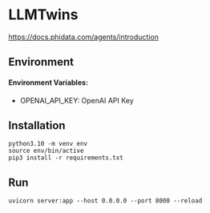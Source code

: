 # LLMTwins
https://docs.phidata.com/agents/introduction

## Environment

#### Environment Variables:
- OPENAI_API_KEY: OpenAI API Key

## Installation
```bash=
python3.10 -m venv env
source env/bin/active
pip3 install -r requirements.txt
```

## Run
```bash=
uvicorn server:app --host 0.0.0.0 --port 8000 --reload
```